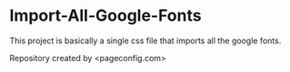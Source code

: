 # Import-All-Google-Fonts
This project is basically a single css file that imports all the google fonts.

Repository created by <pageconfig.com>
